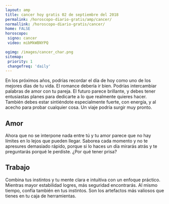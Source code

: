 ```yaml
---
layout: amp
title: cancer hoy gratis 02 de septiembre del 2018 
permalink: /horoscopo-diario-gratis/amp/cancer/
normallink: /horoscopo-diario-gratis/cancer/
home: FALSE
horoscopo:
 signo: cancer
 video: mibMkWBNYPQ

ogimg: /images/cancer_char.png
sitemap:
 priority: 1
 changefreq: 'daily'
---
```



En los próximos años, podrías recordar el día de hoy como uno de los mejores días de tu vida. El romance debería ir bien. Podrías intercambiar palabras de amor con tu pareja. El futuro parece brillante, y debes tener entusiastas planes para dedicarte a lo que realmente quieres hacer. También debes estar sintiéndote especialmente fuerte, con energía, y al acecho para probar cualquier cosa. Un viaje podría surgir muy pronto.

## Amor

Ahora que no se interpone nada entre tú y tu amor parece que no hay límites en lo lejos que pueden llegar. Saborea cada momento y no te apresures demasiado rápido, porque si lo haces un día mirarás atrás y te preguntarás porqué le perdiste. ¿Por qué tener prisa?

## Trabajo

Combina tus instintos y tu mente clara e intuitiva con un enfoque práctico. Mientras mayor estabilidad logres, más seguridad encontrarás. Al mismo tiempo, confía también en tus instintos. Son los artefactos más valiosos que tienes en tu caja de herramientas.